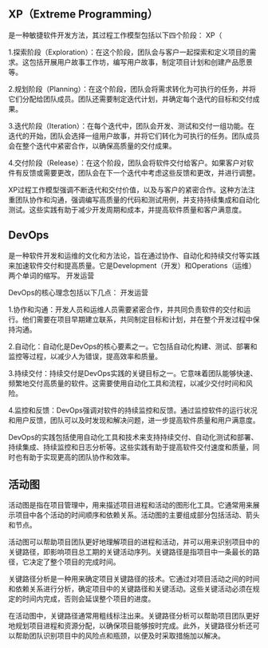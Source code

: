 ## XP（Extreme Programming）
是一种敏捷软件开发方法，其过程工作模型包括以下四个阶段： XP（

1.探索阶段（Exploration）：在这个阶段，团队会与客户一起探索和定义项目的需求。这包括开展用户故事工作坊，编写用户故事，制定项目计划和创建产品愿景等。

2.规划阶段（Planning）：在这个阶段，团队会将需求转化为可执行的任务，并将它们分配给团队成员。团队还需要制定迭代计划，并确定每个迭代的目标和交付成果。

3.迭代阶段（Iteration）：在每个迭代中，团队会开发、测试和交付一组功能。在迭代的开始，团队会选择一组用户故事，并将它们转化为可执行的任务。团队成员会在整个迭代中紧密合作，以确保高质量的交付成果。

4.交付阶段（Release）：在这个阶段，团队会将软件交付给客户。如果客户对软件有反馈或需要更改，团队会在下一个迭代中考虑这些反馈和更改，并进行调整。

XP过程工作模型强调不断迭代和交付价值，以及与客户的紧密合作。这种方法注重团队协作和沟通，强调编写高质量的代码和测试用例，并支持持续集成和自动化测试。这些实践有助于减少开发周期和成本，并提高软件质量和客户满意度。

## DevOps
是一种软件开发和运维的文化和方法论，旨在通过协作、自动化和持续交付等实践来加速软件交付和提高质量。它是Development（开发）和Operations（运维）两个单词的缩写。 开发运营

DevOps的核心理念包括以下几点： 开发运营

1.协作和沟通：开发人员和运维人员需要紧密合作，并共同负责软件的交付和运行。他们需要在项目早期建立联系，共同制定目标和计划，并在整个开发过程中保持沟通。

2.自动化：自动化是DevOps的核心要素之一。它包括自动化构建、测试、部署和监控等过程，以减少人为错误，提高效率和质量。

3.持续交付：持续交付是DevOps实践的关键目标之一。它意味着团队能够快速、频繁地交付高质量的软件。这需要使用自动化工具和流程，以减少交付时间和风险。

4.监控和反馈：DevOps强调对软件的持续监控和反馈。通过监控软件的运行状况和用户反馈，团队可以及时发现和解决问题，进一步提高软件质量和用户满意度。

DevOps的实践包括使用自动化工具和技术来支持持续交付、自动化测试和部署、持续集成、持续监控和日志分析等。这些实践有助于提高软件交付速度和质量，同时也有助于实现更高的团队协作和效率。 

## 活动图
活动图是指在项目管理中，用来描述项目进程和活动的图形化工具。它通常用来展示项目中各个活动的时间顺序和依赖关系。活动图的主要组成部分包括活动、箭头和节点。

活动图可以帮助项目团队更好地理解项目的进程和活动，并可以用来识别项目中的关键路径，即影响项目总工期的关键活动序列。关键路径是指项目中一条最长的路径，它决定了整个项目的完成时间。

关键路径分析是一种用来确定项目关键路径的技术。它通过对项目活动之间的时间和依赖关系进行分析，确定项目中的关键路径和关键活动。这些关键活动必须在规定的时间内完成，否则会延误整个项目的进度。

在活动图中，关键路径通常用粗线标注出来。关键路径分析可以帮助项目团队更好地规划项目进程和资源分配，以确保项目能够按时完成。此外，关键路径分析还可以帮助团队识别项目中的风险点和瓶颈，以便及时采取措施加以解决。